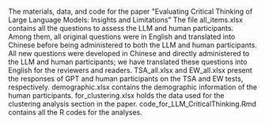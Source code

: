 The materials, data, and code for the paper "Evaluating Critical Thinking of Large Language Models: Insights and Limitations"
The file all_items.xlsx contains all the questions to assess the LLM and human participants. Among them, all original questions were in English and translated into Chinese before being administered to both the LLM and human participants. All new questions were developed in Chinese and directly administered to the LLM and human participants; we have translated these questions into English for the reviewers and readers. 
TSA_all.xlsx and EW_all.xlsx present the responses of GPT and human participants on the TSA and EW tests, respectively. 
demographic.xlsx contains the demographic information of the human participants. 
for_clustering.xlsx holds the data used for the clustering analysis section in the paper. 
code_for_LLM_CriticalThinking.Rmd contains all the R codes for the analyses.
